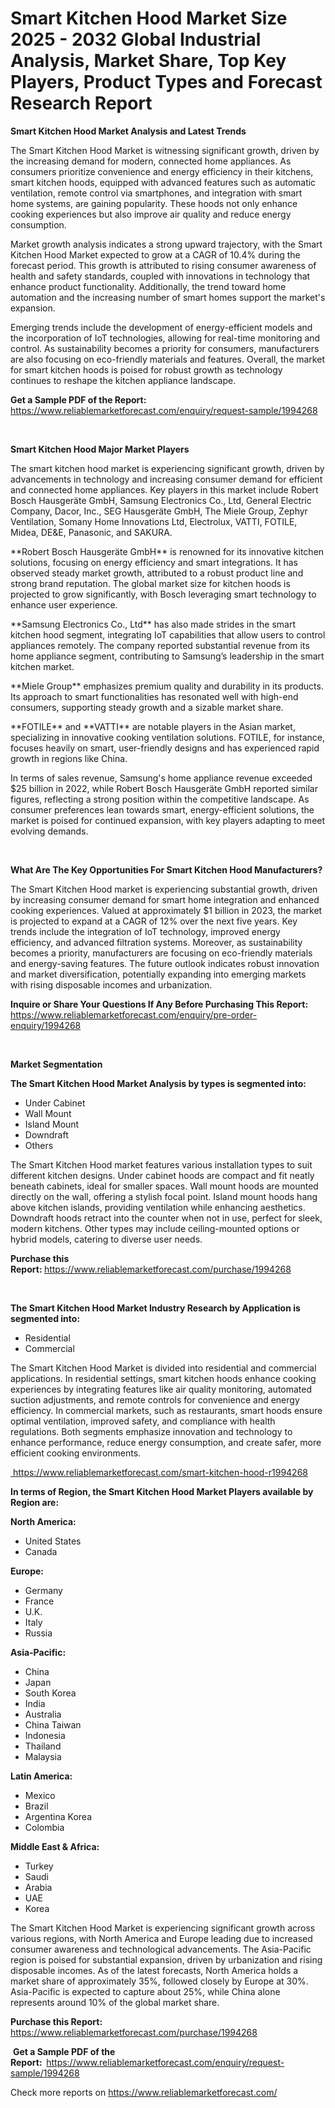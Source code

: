 <p><h1>Smart Kitchen Hood Market Size 2025 - 2032 Global Industrial Analysis, Market Share, Top Key Players, Product Types and Forecast Research Report</h1></p><p><strong>Smart Kitchen Hood Market Analysis and Latest Trends</strong></p>
<p><p>The Smart Kitchen Hood Market is witnessing significant growth, driven by the increasing demand for modern, connected home appliances. As consumers prioritize convenience and energy efficiency in their kitchens, smart kitchen hoods, equipped with advanced features such as automatic ventilation, remote control via smartphones, and integration with smart home systems, are gaining popularity. These hoods not only enhance cooking experiences but also improve air quality and reduce energy consumption.</p><p>Market growth analysis indicates a strong upward trajectory, with the Smart Kitchen Hood Market expected to grow at a CAGR of 10.4% during the forecast period. This growth is attributed to rising consumer awareness of health and safety standards, coupled with innovations in technology that enhance product functionality. Additionally, the trend toward home automation and the increasing number of smart homes support the market's expansion.</p><p>Emerging trends include the development of energy-efficient models and the incorporation of IoT technologies, allowing for real-time monitoring and control. As sustainability becomes a priority for consumers, manufacturers are also focusing on eco-friendly materials and features. Overall, the market for smart kitchen hoods is poised for robust growth as technology continues to reshape the kitchen appliance landscape.</p></p>
<p><strong>Get a Sample PDF of the Report:&nbsp;</strong> <a href="https://www.reliablemarketforecast.com/enquiry/request-sample/1994268?utm_campaign=2111&utm_medium=2&utm_source=Github&utm_content=ia&utm_term=20022025&utm_id=smart-kitchen-hood">https://www.reliablemarketforecast.com/enquiry/request-sample/1994268</a></p>
<p>&nbsp;</p>
<p><strong>Smart Kitchen Hood Major Market Players</strong></p>
<p><p>The smart kitchen hood market is experiencing significant growth, driven by advancements in technology and increasing consumer demand for efficient and connected home appliances. Key players in this market include Robert Bosch Hausgeräte GmbH, Samsung Electronics Co., Ltd, General Electric Company, Dacor, Inc., SEG Hausgeräte GmbH, The Miele Group, Zephyr Ventilation, Somany Home Innovations Ltd, Electrolux, VATTI, FOTILE, Midea, DE&E, Panasonic, and SAKURA. </p><p>**Robert Bosch Hausgeräte GmbH** is renowned for its innovative kitchen solutions, focusing on energy efficiency and smart integrations. It has observed steady market growth, attributed to a robust product line and strong brand reputation. The global market size for kitchen hoods is projected to grow significantly, with Bosch leveraging smart technology to enhance user experience.</p><p>**Samsung Electronics Co., Ltd** has also made strides in the smart kitchen hood segment, integrating IoT capabilities that allow users to control appliances remotely. The company reported substantial revenue from its home appliance segment, contributing to Samsung’s leadership in the smart kitchen market.</p><p>**Miele Group** emphasizes premium quality and durability in its products. Its approach to smart functionalities has resonated well with high-end consumers, supporting steady growth and a sizable market share.</p><p>**FOTILE** and **VATTI** are notable players in the Asian market, specializing in innovative cooking ventilation solutions. FOTILE, for instance, focuses heavily on smart, user-friendly designs and has experienced rapid growth in regions like China.</p><p>In terms of sales revenue, Samsung's home appliance revenue exceeded $25 billion in 2022, while Robert Bosch Hausgeräte GmbH reported similar figures, reflecting a strong position within the competitive landscape. As consumer preferences lean towards smart, energy-efficient solutions, the market is poised for continued expansion, with key players adapting to meet evolving demands.</p></p>
<p>&nbsp;</p>
<p><strong>What Are The Key Opportunities For Smart Kitchen Hood Manufacturers?</strong></p>
<p><p>The Smart Kitchen Hood market is experiencing substantial growth, driven by increasing consumer demand for smart home integration and enhanced cooking experiences. Valued at approximately $1 billion in 2023, the market is projected to expand at a CAGR of 12% over the next five years. Key trends include the integration of IoT technology, improved energy efficiency, and advanced filtration systems. Moreover, as sustainability becomes a priority, manufacturers are focusing on eco-friendly materials and energy-saving features. The future outlook indicates robust innovation and market diversification, potentially expanding into emerging markets with rising disposable incomes and urbanization.</p></p>
<p><strong>Inquire or Share Your Questions If Any Before Purchasing This Report:</strong> <a href="https://www.reliablemarketforecast.com/enquiry/pre-order-enquiry/1994268?utm_campaign=2111&utm_medium=2&utm_source=Github&utm_content=ia&utm_term=20022025&utm_id=smart-kitchen-hood">https://www.reliablemarketforecast.com/enquiry/pre-order-enquiry/1994268</a></p>
<p>&nbsp;</p>
<p><strong>Market Segmentation</strong></p>
<p><strong>The Smart Kitchen Hood Market Analysis by types is segmented into:</strong></p>
<p><ul><li>Under Cabinet</li><li>Wall Mount</li><li>Island Mount</li><li>Downdraft</li><li>Others</li></ul></p>
<p><p>The Smart Kitchen Hood market features various installation types to suit different kitchen designs. Under cabinet hoods are compact and fit neatly beneath cabinets, ideal for smaller spaces. Wall mount hoods are mounted directly on the wall, offering a stylish focal point. Island mount hoods hang above kitchen islands, providing ventilation while enhancing aesthetics. Downdraft hoods retract into the counter when not in use, perfect for sleek, modern kitchens. Other types may include ceiling-mounted options or hybrid models, catering to diverse user needs.</p></p>
<p><strong>Purchase this Report:&nbsp;</strong><a href="https://www.reliablemarketforecast.com/purchase/1994268?utm_campaign=2111&utm_medium=2&utm_source=Github&utm_content=ia&utm_term=20022025&utm_id=smart-kitchen-hood">https://www.reliablemarketforecast.com/purchase/1994268</a></p>
<p>&nbsp;</p>
<p><strong>The Smart Kitchen Hood Market Industry Research by Application is segmented into:</strong></p>
<p><ul><li>Residential</li><li>Commercial</li></ul></p>
<p><p>The Smart Kitchen Hood Market is divided into residential and commercial applications. In residential settings, smart kitchen hoods enhance cooking experiences by integrating features like air quality monitoring, automated suction adjustments, and remote controls for convenience and energy efficiency. In commercial markets, such as restaurants, smart hoods ensure optimal ventilation, improved safety, and compliance with health regulations. Both segments emphasize innovation and technology to enhance performance, reduce energy consumption, and create safer, more efficient cooking environments.</p></p>
<p><a href="https://www.reliablemarketforecast.com/smart-kitchen-hood-r1994268?utm_campaign=2111&utm_medium=2&utm_source=Github&utm_content=ia&utm_term=20022025&utm_id=smart-kitchen-hood">&nbsp;https://www.reliablemarketforecast.com/smart-kitchen-hood-r1994268</a></p>
<p><strong>In terms of Region, the Smart Kitchen Hood Market Players available by Region are:</strong></p>
<p>
    <p> <strong> North America: </strong>
        <ul>
            <li>United States</li>
            <li>Canada</li>
        </ul>
        </p> 
    <p> <strong> Europe: </strong>
        <ul>
            <li>Germany</li>
            <li>France</li>
            <li>U.K.</li>
            <li>Italy</li>
            <li>Russia</li>
        </ul>
        </p> 
    <p> <strong> Asia-Pacific: </strong>
        <ul>
            <li>China</li>
            <li>Japan</li>
            <li>South Korea</li>
            <li>India</li>
            <li>Australia</li>
            <li>China Taiwan</li>
            <li>Indonesia</li>
            <li>Thailand</li>
            <li>Malaysia</li>
        </ul>
        </p> 
    <p> <strong> Latin America: </strong>
        <ul>
            <li>Mexico</li>
            <li>Brazil</li>
            <li>Argentina Korea</li>
            <li>Colombia</li>
        </ul>
        </p> 
    <p> <strong> Middle East & Africa: </strong>
        <ul>
            <li>Turkey</li>
            <li>Saudi</li>
            <li>Arabia</li>
            <li>UAE</li>
            <li>Korea</li>
        </ul>
    </p>
    </p>
<p><p>The Smart Kitchen Hood Market is experiencing significant growth across various regions, with North America and Europe leading due to increased consumer awareness and technological advancements. The Asia-Pacific region is poised for substantial expansion, driven by urbanization and rising disposable incomes. As of the latest forecasts, North America holds a market share of approximately 35%, followed closely by Europe at 30%. Asia-Pacific is expected to capture about 25%, while China alone represents around 10% of the global market share.</p></p>
<p><strong>Purchase this Report: </strong><a href="https://www.reliablemarketforecast.com/purchase/1994268?utm_campaign=2111&utm_medium=2&utm_source=Github&utm_content=ia&utm_term=20022025&utm_id=smart-kitchen-hood">https://www.reliablemarketforecast.com/purchase/1994268</a></p>
<p>&nbsp;<strong>Get a Sample PDF of the Report:&nbsp;&nbsp;</strong><a href="https://www.reliablemarketforecast.com/enquiry/request-sample/1994268?utm_campaign=2111&utm_medium=2&utm_source=Github&utm_content=ia&utm_term=20022025&utm_id=smart-kitchen-hood">https://www.reliablemarketforecast.com/enquiry/request-sample/1994268</a></p>
<p><strong></strong></p>
<p>Check more reports on <a href="https://www.reliablemarketforecast.com/?utm_campaign=2111&utm_medium=2&utm_source=Github&utm_content=ia&utm_term=20022025&utm_id=smart-kitchen-hood">https://www.reliablemarketforecast.com/</a></p>